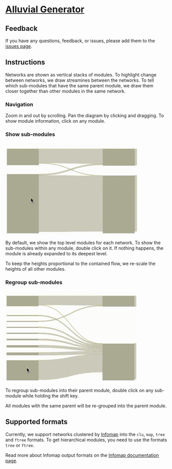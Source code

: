 # [Alluvial Generator](https://alluvial.mapequation.org)

## Feedback
If you have any questions, feedback, or issues, please add them to the [issues page](https://github.com/mapequation/alluvial-generator/issues).

## Instructions

Networks are shown as vertical stacks of modules. To highlight change between networks, we draw
streamines between the networks. To tell which sub-modules that have the same parent module, we draw
them closer together than other modules in the same network.

### Navigation

Zoom in and out by scrolling. Pan the diagram by clicking and dragging.
To show module information, click on any module.

### Show sub-modules
![Expand modules by clicking](src/images/expand.gif)

By default, we show the top level modules for each network. To show the sub-modules
within any module, double click on it. If nothing happens, the module is already expanded
to its deepest level.

To keep the heights proportional to the contained flow, we re-scale the heights of all other modules.

### Regroup sub-modules
![Expand modules by clicking](src/images/regroup.gif)

To regroup sub-modules into their parent module, double click on any sub-module while holding
the shift key.

All modules with the same parent will be re-grouped into the parent module.

## Supported formats
Currently, we support networks clustered by [Infomap](https://www.mapequation.org/code.html) into
the `clu`, `map`, `tree` and `ftree` formats.
To get hierarchical modules, you need to use the formats `tree` or `ftree`.

Read more about Infomap output formats on the [Infomap documentation page](https://www.mapequation.org/code.html#Output).
